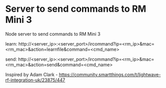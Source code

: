 # Server to send commands to RM Mini 3

Node server to send commands to RM Mini 3

learn:
http://<server_ip>:<server_port>/ircommand?ip=<rm_ip>&mac=<rm_mac>&action=learnfile&command=<cmd_name>

send:
http://<server_ip>:<server_port>/ircommand?ip=<rm_ip>&mac=<rm_mac>&action=send&command=<cmd_name>

Inspired by Adam Clark - https://community.smartthings.com/t/lightwave-rf-integration-uk/23875/447
